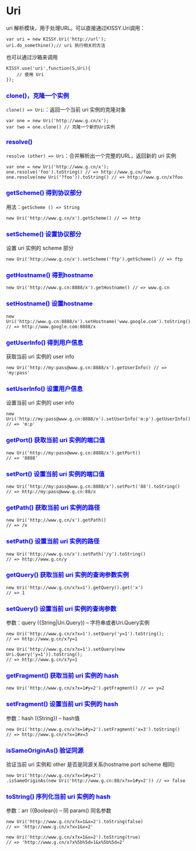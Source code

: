 <style>
h3 {
	color:blue;
}
</style>

# Uri

uri 解析模块，用于处理URL。可以直接通过KISSY.Uri调用：

	var uri = new KISSY.Uri('http://url');
	uri.do_somethine();// uri 执行相关的方法

也可以通过沙箱来调用

	KISSY.use('uri',function(S,Uri){
		// 使用 Uri
	});

### clone()，克隆一个实例

`clone() => Uri`:：返回一个当前 uri 实例的克隆对象

	var one = new Uri('http://www.g.cn/x');
	var two = one.clone() // 克隆一个新的Uri实例

### resolve()

`resolve (other) => Uri`：合并解析出一个完整的URL，返回新的 uri 实例

	var one = new Uri('http://www.g.cn/x');
	one.resolve('foo').toString() // => http://www.g.cn/foo
	one.resolve(new Uri('?foo')).toString() // => http://www.g.cn/x?foo

### getScheme() 得到协议部分

用法：`getScheme () => String`

	new Uri('http://www.g.cn/x').getScheme() // => http

### setScheme() 设置协议部分 

设置 uri 实例的 scheme 部分

	new Uri('http://www.g.cn/x').setScheme('ftp').getScheme() // => ftp

### getHostname()  得到hostname

	new Uri('http://www.g.cn:8888/x').getHostname() // => www.g.cn

### setHostname()  设置hostname

	new Uri('http://www.g.cn:8888/x').setHostname('www.google.com').toString()
	// => http://www.google.com:8888/x

### getUserInfo()  得到用户信息

获取当前 uri 实例的 user info

	new Uri('http://my:pass@www.g.cn:8888/x').getUserInfo() // => 'my:pass'

### setUserInfo()  设置用户信息

设置当前 uri 实例的 user info

    new Uri('http://my:pass@www.g.cn:8888/x').setUserInfo('m:p').getUserInfo()
    // => 'm:p'

### getPort() 获取当前 uri 实例的端口值

	new Uri('http://my:pass@www.g.cn:8888/x').getPort()
	// => '8888'

### setPort()  设置当前 uri 实例的端口值

	new Uri('http://my:pass@www.g.cn:8888/x').setPort('88').toString()
	// => http://my:pass@www.g.cn:88/x

### getPath()  获取当前 uri 实例的路径

	new Uri('http://www.g.cn/x').getPath()
	// => /x

### setPath() 设置当前 uri 实例的路径

	new Uri('http://www.g.cn/x').setPath('/y').toString()
	// => http://www.g.cn/y

### getQuery() 获取当前 uri 实例的查询参数实例

	new Uri('http://www.g.cn/x?x=1').getQuery().get('x')
	// => 1

### setQuery()  设置当前 uri 实例的查询参数

参数：query ({String|Uri.Query}) –	 字符串或者Uri.Query实例

	new Uri('http://www.g.cn/x?x=1').setQuery('y=1').toString();
	// => http://www.g.cn/x?y=1

	new Uri('http://www.g.cn/x?x=1').setQuery(new Uri.Query('y=1')).toString();
	// => http://www.g.cn/x?y=1

### getFragment() 获取当前 uri 实例的 hash

	new Uri('http://www.g.cn/x?x=1#y=2').getFragment() // => y=2

### setFragment() 设置当前 uri 实例的 hash

参数：hash ({String}) –  hash值

	new Uri('http://www.g.cn/x?x=1#y=2').setFragment('x=3').toString()
	// => http://www.g.cn/x?x=1#x=3

### isSameOriginAs()  验证同源 

验证当前 uri 实例和 other 是否是同源关系(hostname port scheme 相同)

	new Uri('http://www.g.cn/x?x=1#y=2')
	.isSameOriginAs(new Uri('http://www.g.cn:88/x?x=1#y=2')) // => false

### toString()  序列化当前 uri 实例的 hash

参数：arr ({Boolean}) – 同 param() 同名参数

	new Uri('http://www.g.cn/x?x=1&x=2').toString(false)
	// => 'http://www.g.cn/x?x=1&x=2'

	new Uri('http://www.g.cn/x?x=1&x=2').toString(true)
	// => 'http://www.g.cn/x?x%5b%5d=1&x%5b%5d=2'
